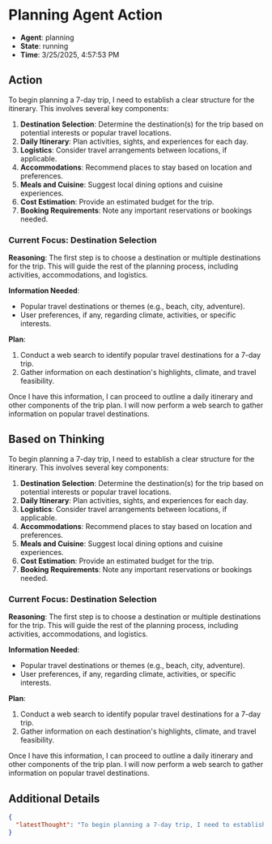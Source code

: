 # Planning Agent Action

- **Agent**: planning
- **State**: running
- **Time**: 3/25/2025, 4:57:53 PM

## Action

To begin planning a 7-day trip, I need to establish a clear structure for the itinerary. This involves several key components:

1. **Destination Selection**: Determine the destination(s) for the trip based on potential interests or popular travel locations.
2. **Daily Itinerary**: Plan activities, sights, and experiences for each day.
3. **Logistics**: Consider travel arrangements between locations, if applicable.
4. **Accommodations**: Recommend places to stay based on location and preferences.
5. **Meals and Cuisine**: Suggest local dining options and cuisine experiences.
6. **Cost Estimation**: Provide an estimated budget for the trip.
7. **Booking Requirements**: Note any important reservations or bookings needed.

### Current Focus: Destination Selection

**Reasoning**: The first step is to choose a destination or multiple destinations for the trip. This will guide the rest of the planning process, including activities, accommodations, and logistics.

**Information Needed**:
- Popular travel destinations or themes (e.g., beach, city, adventure).
- User preferences, if any, regarding climate, activities, or specific interests.

**Plan**:
1. Conduct a web search to identify popular travel destinations for a 7-day trip.
2. Gather information on each destination's highlights, climate, and travel feasibility.

Once I have this information, I can proceed to outline a daily itinerary and other components of the trip plan. I will now perform a web search to gather information on popular travel destinations.

## Based on Thinking

To begin planning a 7-day trip, I need to establish a clear structure for the itinerary. This involves several key components:

1. **Destination Selection**: Determine the destination(s) for the trip based on potential interests or popular travel locations.
2. **Daily Itinerary**: Plan activities, sights, and experiences for each day.
3. **Logistics**: Consider travel arrangements between locations, if applicable.
4. **Accommodations**: Recommend places to stay based on location and preferences.
5. **Meals and Cuisine**: Suggest local dining options and cuisine experiences.
6. **Cost Estimation**: Provide an estimated budget for the trip.
7. **Booking Requirements**: Note any important reservations or bookings needed.

### Current Focus: Destination Selection

**Reasoning**: The first step is to choose a destination or multiple destinations for the trip. This will guide the rest of the planning process, including activities, accommodations, and logistics.

**Information Needed**:
- Popular travel destinations or themes (e.g., beach, city, adventure).
- User preferences, if any, regarding climate, activities, or specific interests.

**Plan**:
1. Conduct a web search to identify popular travel destinations for a 7-day trip.
2. Gather information on each destination's highlights, climate, and travel feasibility.

Once I have this information, I can proceed to outline a daily itinerary and other components of the trip plan. I will now perform a web search to gather information on popular travel destinations.

## Additional Details

```json
{
  "latestThought": "To begin planning a 7-day trip, I need to establish a clear structure for the itinerary. This involves several key components:\n\n1. **Destination Selection**: Determine the destination(s) for the trip based on potential interests or popular travel locations.\n2. **Daily Itinerary**: Plan activities, sights, and experiences for each day.\n3. **Logistics**: Consider travel arrangements between locations, if applicable.\n4. **Accommodations**: Recommend places to stay based on location and preferences.\n5. **Meals and Cuisine**: Suggest local dining options and cuisine experiences.\n6. **Cost Estimation**: Provide an estimated budget for the trip.\n7. **Booking Requirements**: Note any important reservations or bookings needed.\n\n### Current Focus: Destination Selection\n\n**Reasoning**: The first step is to choose a destination or multiple destinations for the trip. This will guide the rest of the planning process, including activities, accommodations, and logistics.\n\n**Information Needed**:\n- Popular travel destinations or themes (e.g., beach, city, adventure).\n- User preferences, if any, regarding climate, activities, or specific interests.\n\n**Plan**:\n1. Conduct a web search to identify popular travel destinations for a 7-day trip.\n2. Gather information on each destination's highlights, climate, and travel feasibility.\n\nOnce I have this information, I can proceed to outline a daily itinerary and other components of the trip plan. I will now perform a web search to gather information on popular travel destinations."
}
```

